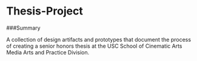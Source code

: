 Thesis-Project
==============
###Summary

A collection of design artifacts and prototypes that document the process of creating a senior honors thesis at the USC School of Cinematic Arts Media Arts and Practice Division.
